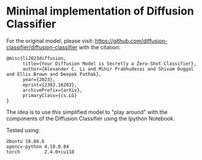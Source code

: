 # Minimal implementation of Diffusion Classifier 
For the original model, please visit: https://github.com/diffusion-classifier/diffusion-classifier with the citation:

```
@misc{li2023diffusion,
      title={Your Diffusion Model is Secretly a Zero-Shot Classifier}, 
      author={Alexander C. Li and Mihir Prabhudesai and Shivam Duggal and Ellis Brown and Deepak Pathak},
      year={2023},
      eprint={2303.16203},
      archivePrefix={arXiv},
      primaryClass={cs.LG}
}
```

The idea is to use this simplified model to "play around" with the components of the Diffusion Classifier using the Ipython Notebook.

Tested using:
```
Ubuntu 18.04.6
opencv-python 4.10.0.84
torch         2.4.0+cu118
```
